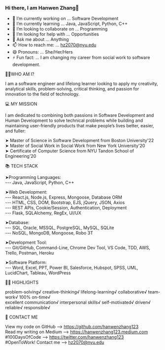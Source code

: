### Hi there, I am Hanwen Zhang👋
 
<!--
**hanwenzhang123/hanwenzhang123** is a ✨ _special_ ✨ repository because its `README.md` (this file) appears on your GitHub profile.
-->
- 🔭 I’m currently working on ... Software Development
- 🌱 I’m currently learning ... Java, JavaScript, Python, C++
- 👯 I’m looking to collaborate on ... Programming
- 🤔 I’m looking for help with ... Opportunities
- 💬 Ask me about ... Anything
- 📫 How to reach me: ... hz2070@nyu.edu
- 😄 Pronouns: ... She/Her/Hers
- ⚡ Fun fact: ... I am changing my career from social work to software development.

👩🏻‍WHO AM I?

I am a software engineer and lifelong learner looking to apply my creativity, analytical skills, problem-solving, critical thinking, and passion for innovation to the field of technology.

💻 MY MISSION

I am dedicated to combining both passions in Software Development and Human Development to solve technical problems while building and maintaining user-friendly products that make people’s lives better, easier, and fuller:

➤ Master of Science in Software Development from Boston University'22 <br>
➤ Master of Social Work in Social Work from New York University'20 <br>
➤ Certificate of Computer Science from NYU Tandon School of Engineering'20

📚 TECH STACK

➤Programming Languages:<br>
--- Java, JavaScript, Python, C++<br>

➤Web Development:<br>
--- React.js, Node.js, Express, Mongoose, Database ORM<br>
--- HTML, CSS, DOM, Bootstrap, EJS, jQuery, JSON, Axios<br>
--- REST APIs, Cookie/Session, Authentication, Deployment<br>
--- Flask, SQLAlchemy, RegEx, UI/UX<br>

➤Database:<br>
--- SQL, Oracle, MSSQL, PostgreSQL, MySQL, SQLite<br>
--- NoSQL, MongoDB, Mongoose, Robo 3T<br>

➤Development Tool:<br>
--- Git/GitHub, Command-Line, Chrome Dev Tool, VS Code, TDD, AWS, Trello, Postman, Heroku<br>

➤Software Platform:<br>
--- Word, Excel, PPT, Power BI, Salesforce, Hubspot, SPSS, UML, LucidChart, Tableau, WordPress<br>

👍🏻 HIGHLIGHTS

problem-solving√ creative-thinking√ lifelong-learning√ collaborative√ team-work√ 100% on-time√ <br>
excellent communication√ interpersonal skills√ self-motivated√ driven√ reliable√ responsible√

📧 CONTACT ME

View my code on GitHub --> https://github.com/hanwenzhang123<br>
Read my writing on Medium --> https://hanwenzhang123.medium.com<br>
#100DaysOfCode --> https://twitter.com/hanwenzhang123<br>
#OpenToWork! Contact me --> hz2070@nyu.edu
